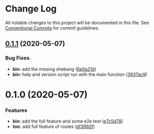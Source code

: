 # Change Log

All notable changes to this project will be documented in this file.
See [Conventional Commits](https://conventionalcommits.org) for commit guidelines.

## [0.1.1](https://github.com/AllJointTW/TonJS/compare/v0.1.0...v0.1.1) (2020-05-07)


### Bug Fixes

* **bin:** add the missing shebang ([6e0a21d](https://github.com/AllJointTW/TonJS/commit/6e0a21d8e2244931c2fbbf60b0ede7710c044a24))
* **bin:** help and version script run with the main function ([3937ac9](https://github.com/AllJointTW/TonJS/commit/3937ac9dc279cd0ac04cbbcefed8f77af60fa9ed))





# 0.1.0 (2020-05-07)


### Features

* **bin:** add the full feature and some e2e test ([e7c5d78](https://github.com/AllJointTW/TonJS/commit/e7c5d78a92814e7fc3c085e3266db1bbd824833c))
* **ton:** add full feature of routes ([df3992f](https://github.com/AllJointTW/TonJS/commit/df3992fc9648365d8552a1146948818f6e3a1387))

